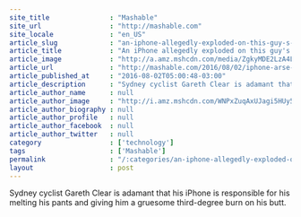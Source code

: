 ```yaml
---
site_title               : "Mashable"
site_url                 : "http://mashable.com"
site_locale              : "en_US"
article_slug             : "an-iphone-allegedly-exploded-on-this-guy-s-butt-and-he-s-not-happy"
article_title            : "An iPhone allegedly exploded on this guy's butt and he's not happy"
article_image            : "http://a.amz.mshcdn.com/media/ZgkyMDE2LzA4LzAyLzVlL1NjcmVlbl9TaG90XzIwMTYwODAyX2F0XzIuMjQuMDlfUE0uMGZkNzgucG5nCnAJdGh1bWIJMTIwMHg2MzAKZQlqcGc/e6f7436f/6da/Screen_Shot_2016-08-02_at_2.24.09_PM.jpg"
article_url              : "http://mashable.com/2016/08/02/iphone-arse-explosion-claims/"
article_published_at     : "2016-08-02T05:00:48-03:00"
article_description      : "Sydney cyclist Gareth Clear is adamant that his iPhone is responsible for his melting his pants and giving him a gruesome third-degree burn on his butt."
article_author_name      : null
article_author_image     : "http://i.amz.mshcdn.com/WNPxZuqAxUJagi5HUy52vyswVPM=/90x90/2016%2F07%2F19%2F6e%2F201607198b1936625_10156389758275077_331978264969111.e2f15.jpg"
article_author_biography : null
article_author_profile   : null
article_author_facebook  : null
article_author_twitter   : null
category                 : ['technology']
tags                     : ['Mashable']
permalink                : "/:categories/an-iphone-allegedly-exploded-on-this-guy-s-butt-and-he-s-not-happy/"
layout                   : post
---
```


Sydney cyclist Gareth Clear is adamant that his iPhone is responsible for his melting his pants and giving him a gruesome third-degree burn on his butt.
